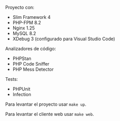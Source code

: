 Proyecto con:
* Slim Framework 4
* PHP-FPM 8.2
* Nginx 1.25
* MySQL 8.2
* XDebug 3 (configurado para Visual Studio Code)

Analizadores de código:
* PHPStan
* PHP Code Sniffer
* PHP Mess Detector

Tests:
* PHPUnit
* Infection

Para levantar el proyecto usar <code>make up</code>.

Para levantar el cliente web usar <code>make web</code>.
